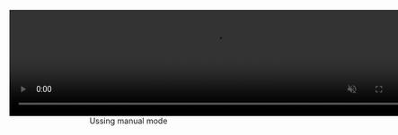 <figure align="center">
  <video width="730" height="190" autoplay loop muted>
    <source src="./download-model.mp4" type="video/mp4">
  </video>
  <figcaption>Ussing manual mode</figcaption>
</figure>
